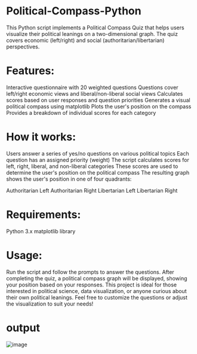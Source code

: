 # Political-Compass-Python

This Python script implements a Political Compass Quiz that helps users visualize their political leanings on a two-dimensional graph. The quiz covers economic (left/right) and social (authoritarian/libertarian) perspectives.
# Features:

Interactive questionnaire with 20 weighted questions
Questions cover left/right economic views and liberal/non-liberal social views
Calculates scores based on user responses and question priorities
Generates a visual political compass using matplotlib
Plots the user's position on the compass
Provides a breakdown of individual scores for each category

# How it works:

Users answer a series of yes/no questions on various political topics
Each question has an assigned priority (weight)
The script calculates scores for left, right, liberal, and non-liberal categories
These scores are used to determine the user's position on the political compass
The resulting graph shows the user's position in one of four quadrants:

Authoritarian Left
Authoritarian Right
Libertarian Left
Libertarian Right



# Requirements:

Python 3.x
matplotlib library

# Usage:
Run the script and follow the prompts to answer the questions. After completing the quiz, a political compass graph will be displayed, showing your position based on your responses.
This project is ideal for those interested in political science, data visualization, or anyone curious about their own political leanings. Feel free to customize the questions or adjust the visualization to suit your needs!

# output
![image](https://github.com/user-attachments/assets/666601f0-3b8f-4a85-adf4-4c256a2d7de9)
